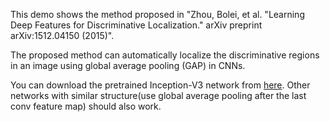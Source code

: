 This demo shows the method proposed in "Zhou, Bolei, et al. "Learning Deep Features for Discriminative Localization." arXiv preprint arXiv:1512.04150 (2015)".

The proposed method can automatically localize the discriminative regions in an image using global average pooling
(GAP) in CNNs.

You can download the pretrained Inception-V3 network from [here](http://data.dmlc.ml/mxnet/models/imagenet/inception-v3.tar.gz). Other networks with similar structure(use global average pooling after the last conv feature map) should also work.

